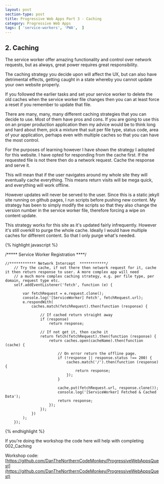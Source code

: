```yaml
---
layout: post
section-type: post
title: Progressive Web Apps Part 3 - Caching
category: Progressive Web Apps
tags: [ 'service-workers', 'PWA',  ]
---
```


## 2. Caching

The service worker offer amazing functionality and control over network requests, but as always, great power requires great responsibility.

The caching strategy you decide upon will affect the UX, but can also have detrimental effects, getting caught in a state whereby you cannot update your own website properly.

If you followed the earlier tasks and set your service worker to delete the old caches when the service worker file changes then you can at least force a reset if you remember to update that file.

There are many, many, many different caching strategies that you can decide to use. Most of them have pros and cons. If you are going to use this on an proper production application then my advice would be to think long and hard about them, pick a mixture that suit per file type, status code, area of your application, perhaps even with multiple caches so that you can have the most control.

For the purposes of learning however I have shown the strategy I adopted for this website. I have opted for responding from the cache first. If the requested file is not there then do a network request. Cache the response and serve it.

This will mean that if the user navigates around my whole site they will eventually cache everything. This means return visits will be mega quick, and everything will work offline.

However updates will never be served to the user. Since this is a static jekyll site running on github pages, I run scripts before pushing new content. My strategy has been to simply modify the scripts so that they also change the version number in the service worker file, therefore forcing a wipe on content update.

This strategy works for this site as it's updated fairly infrequently. However it's still overkill to purge the whole cache. Ideally I would have multiple caches for different content. So that I only purge what's needed.

{% highlight javascript %}

/***** Service Worker Registration ****/

    //************ Network Intercept  ************/
        // Try the cache, if not there then network request for it, cache it then return response to user. A more complex app will need
        // a much more complex caching strategy, e.g. per file type, per domain, request type etc.
        self.addEventListener('fetch', function (e) {
    
            var fetchRequest = e.request.clone();
            console.log('[ServiceWorker] Fetch', fetchRequest.url);
            e.respondWith(
                caches.match(fetchRequest).then(function (response) {
    
                    // If cached return straight away
                    if (response)
                        return response;
    
                    // If not get it, then cache it
                    return fetch(fetchRequest).then(function (response) {
                        return caches.open(cacheName).then(function (cache) {
    
                            // On error return the offline page.
                            if (!response || response.status !== 200) {
                                caches.match('/').then(function (response) {
                                    return response;
                                });
                            }
    
                            cache.put(fetchRequest.url, response.clone());
                            console.log('[ServiceWorker] Fetched & Cached Data');
                            return response;
                        });
                    });
                })
            );
        });
     
{% endhighlight %}

If you're doing the workshop the code here will help with completing 002_Caching

Workshop code: [https://github.com/DanTheNorthernCodeMonkey/ProgressiveWebAppsQuest](https://github.com/DanTheNorthernCodeMonkey/ProgressiveWebAppsQuest)


